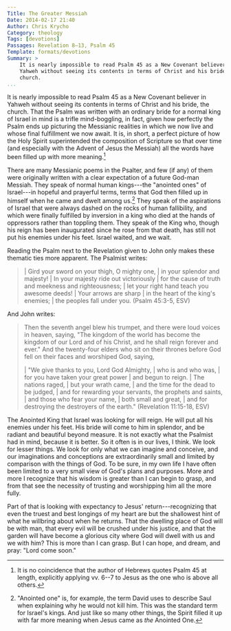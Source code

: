 ```yaml
---
Title: The Greater Messiah
Date: 2014-02-17 21:40
Author: Chris Krycho
Category: theology
Tags: [devotions]
Passages: Revelation 8–13, Psalm 45
Template: formats/devotions
Summary: >
    It is nearly impossible to read Psalm 45 as a New Covenant believer in
    Yahweh without seeing its contents in terms of Christ and his bride, the
    church.
...
```


It is nearly impossible to read Psalm 45 as a New Covenant believer in Yahweh
without seeing its contents in terms of Christ and his bride, the church. That
the Psalm was written with an ordinary bride for a normal king of Israel in mind
is a trifle mind-boggling, in fact, given how perfectly the Psalm ends up
picturing the Messianic realities in which we now live and whose final
fulfillment we now await. It is, in short, a perfect picture of how the Holy
Spirit superintended the composition of Scripture so that over time (and
especially with the Advent of Jesus the Messiah) all the words have been filled
up with more meaning.[^1]

[^1]: It is no coincidence that the author of Hebrews quotes Psalm 45 at length,
explicitly applying vv. 6--7 to Jesus as the one who is above all others.

There are many Messianic poems in the Psalter, and few (if any) of them were
originally written with a clear expectation of a future God-man Messiah. They
speak of normal human kings---the "anointed ones" of Israel---in hopeful and
prayerful terms, terms that God then filled up in himself when he came and dwelt
among us.[^2] They speak of the aspirations of Israel that were always dashed on
the rocks of human fallibility, and which were finally fulfilled by inversion in
a king who died at the hands of oppressors rather than toppling them. They speak
of the King who, though his reign has been inaugurated since he rose from that
death, has still not put his enemies under his feet. Israel waited, and we wait.

[^2]: "Anointed one" is, for example, the term David uses to describe Saul when
explaining why he would not kill him. This was the standard term for Israel's
kings. And just like so many other things, the Spirit filled it up with far more
meaning when Jesus came as *the* Anointed One.

Reading the Psalm next to the Revelation given to John only makes these thematic
ties more apparent. The Psalmist writes:

> | Gird your sword on your thigh, O mighty one,
> |     in your splendor and majesty!
> | In your majesty ride out victoriously
> |     for the cause of truth and meekness and righteousness;
> |     let your right hand teach you awesome deeds!
> | Your arrows are sharp
> |     in the heart of the king's enemies;
> |     the peoples fall under you. (Psalm 45:3-5, ESV)

And John writes:

> Then the seventh angel blew his trumpet, and there were loud voices in heaven,
> saying, "The kingdom of the world has become the kingdom of our Lord and of
> his Christ, and he shall reign forever and ever." And the twenty-four elders
> who sit on their thrones before God fell on their faces and worshiped God,
> saying,
> 
> | "We give thanks to you, Lord God Almighty,
> |     who is and who was,
> | for you have taken your great power
> |     and begun to reign.
> | The nations raged,
> |     but your wrath came,
> |     and the time for the dead to be judged,
> | and for rewarding your servants, the prophets and saints,
> |     and those who fear your name,
> |     both small and great,
> | and for destroying the destroyers of the earth." (Revelation 11:15-18, ESV)

The Anointed King that Israel was looking for will reign. He will put all his
enemies under his feet. His bride will come to him in splendor, and be radiant
and beautiful beyond measure. It is not exactly what the Psalmist had in mind,
because it is better. So it often is in our lives, I think. We look for lesser
things. We look for only what we can imagine and conceive, and our imaginations
and conceptions are extraordinarily small and limited by comparison with the
things of God. To be sure, in my own life I have often been limited to a very
small view of God's plans and purposes. More and more I recognize that his
wisdom is greater than I can begin to grasp, and from that see the necessity of
trusting and worshipping him all the more fully.

Part of that is looking with expectancy to Jesus' return---recognizing that even
the truest and best longings of my heart are but the shallowest hint of what he
willbring about when he returns. That the dwelling place of God will be with
man, that every evil will be crushed under his justice, and that the garden will
have become a glorious city where God will dwell with us and we with him? This
is more than I can grasp. But I can hope, and dream, and pray: "Lord come soon."
